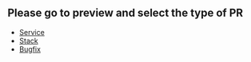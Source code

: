 ## Please go to preview and select the type of PR

* [Service](?expand=1&template=service.md)
* [Stack](?expand=1&template=stack.md)
* [Bugfix](?expand=1&template=bugfix.md)
